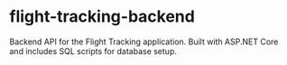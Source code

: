 # flight-tracking-backend
Backend API for the Flight Tracking application. Built with ASP.NET Core and includes SQL scripts for database setup.
